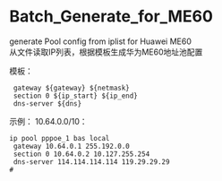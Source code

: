# Batch_Generate_for_ME60
generate Pool config from iplist for Huawei ME60  
从文件读取IP列表，根据模板生成华为ME60地址池配置  

模板：
```ip pool pppoe_${startNumber} bas local
 gateway ${gateway} ${netmask}
 section 0 ${ip_start} ${ip_end}
 dns-server ${dns}
 ```

示例：
10.64.0.0/10：

```
ip pool pppoe_1 bas local
 gateway 10.64.0.1 255.192.0.0
 section 0 10.64.0.2 10.127.255.254
 dns-server 114.114.114.114 119.29.29.29
#
```

